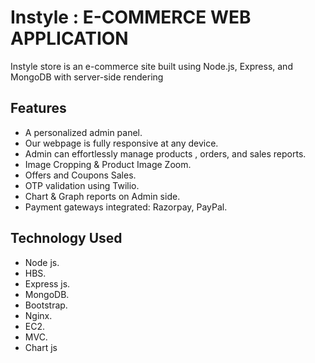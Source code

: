 # Instyle : E-COMMERCE WEB APPLICATION 
Instyle store is an e-commerce site built using Node.js, Express, and MongoDB with server-side rendering
## Features
- A personalized admin panel.
- Our webpage is fully responsive at any device.
- Admin can effortlessly manage products , orders, and sales reports.
- Image Cropping & Product Image Zoom.
- Offers and Coupons Sales.
- OTP validation using Twilio.
- Chart & Graph reports on Admin side.
- Payment gateways integrated: Razorpay, PayPal.
## Technology Used
- Node js.
- HBS.
- Express js.
- MongoDB.
- Bootstrap.
- Nginx.
- EC2.
- MVC.
- Chart js
